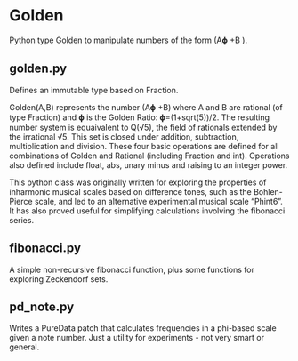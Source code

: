 # Golden

Python type Golden to manipulate numbers of the form (A𝛟 +B ).

## golden.py
Defines an immutable type based on Fraction.

Golden(A,B) represents the number (A𝛟 +B) where A and B are rational (of type Fraction) and 𝛟 is the Golden Ratio: 𝛟=(1+sqrt(5))/2. The resulting number system is equaivalent to Q(√5), the field of rationals extended by the irrational √5. This set is closed under addition, subtraction, multiplication and division. These four basic operations are defined for all combinations of Golden and Rational (including Fraction and int). Operations also defined include float, abs, unary minus and raising to an integer power.

This python class was originally written for exploring the properties of inharmonic musical scales based on difference tones, such as the Bohlen-Pierce scale, and led to an alternative experimental musical scale “Phint6”. It has also proved useful for simplifying calculations involving the fibonacci series.

## fibonacci.py
A simple non-recursive fibonacci function, plus some functions for exploring Zeckendorf sets.

## pd_note.py
Writes a PureData patch that calculates frequencies in a phi-based scale given a note number. Just a utility for experiments - not very smart or general.

